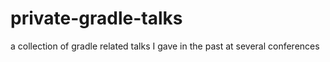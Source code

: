 private-gradle-talks
====================

a collection of gradle related talks I gave in the past at several conferences  
